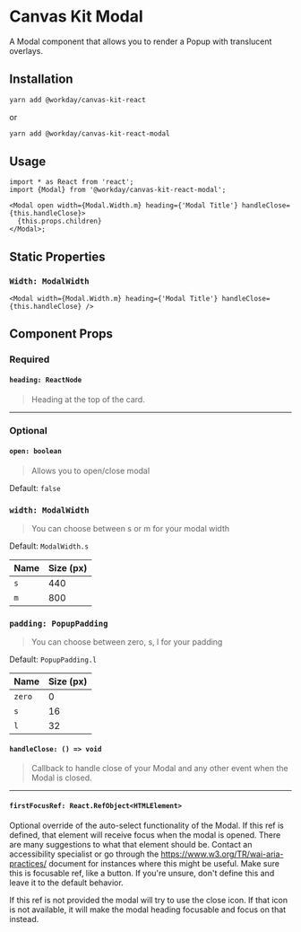 # Canvas Kit Modal

A Modal component that allows you to render a Popup with translucent overlays.

## Installation

```sh
yarn add @workday/canvas-kit-react
```

or

```sh
yarn add @workday/canvas-kit-react-modal
```

## Usage

```tsx
import * as React from 'react';
import {Modal} from '@workday/canvas-kit-react-modal';

<Modal open width={Modal.Width.m} heading={'Modal Title'} handleClose={this.handleClose}>
  {this.props.children}
</Modal>;
```

## Static Properties

### `Width: ModalWidth`

```tsx
<Modal width={Modal.Width.m} heading={'Modal Title'} handleClose={this.handleClose} />
```

## Component Props

### Required

#### `heading: ReactNode`

> Heading at the top of the card.

---

### Optional

#### `open: boolean`

> Allows you to open/close modal

Default: `false`

### `width: ModalWidth`

> You can choose between s or m for your modal width

Default: `ModalWidth.s`

| Name | Size (px) |
| ---- | --------- |
| `s`  | 440       |
| `m`  | 800       |

### `padding: PopupPadding`

> You can choose between zero, s, l for your padding

Default: `PopupPadding.l`

| Name   | Size (px) |
| ------ | --------- |
| `zero` | 0         |
| `s`    | 16        |
| `l`    | 32        |

#### `handleClose: () => void`

> Callback to handle close of your Modal and any other event when the Modal is closed.

---

#### `firstFocusRef: React.RefObject<HTMLElement>`

Optional override of the auto-select functionality of the Modal. If this ref is defined, that
element will receive focus when the modal is opened. There are many suggestions to what that element
should be. Contact an accessibility specialist or go through the
https://www.w3.org/TR/wai-aria-practices/ document for instances where this might be useful. Make
sure this is focusable ref, like a button. If you're unsure, don't define this and leave it to the
default behavior.

If this ref is not provided the modal will try to use the close icon. If that icon is not available,
it will make the modal heading focusable and focus on that instead.
